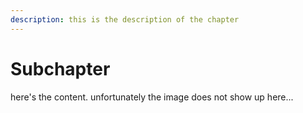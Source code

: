 ```yaml
---
description: this is the description of the chapter
---
```


# Subchapter

here's the content. unfortunately the image does not show up here...
